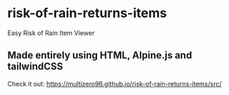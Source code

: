 # risk-of-rain-returns-items
Easy Risk of Rain Item Viewer
## Made entirely using HTML, Alpine.js and tailwindCSS
Check it out: https://multizero96.github.io/risk-of-rain-returns-items/src/
